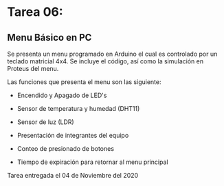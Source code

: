 # Tarea 06:
## Menu Básico en PC

Se presenta un menu programado en Arduino el cual es controlado por un teclado matricial 4x4.
Se incluye el código, así como la simulación en Proteus del menu.

Las funciones que presenta el menu son las siguiente:

  * Encendido y Apagado de LED's
  
  * Sensor de temperatura y humedad (DHT11)
  
  * Sensor de luz (LDR)
  
  * Presentación de integrantes del equipo
  
  * Conteo de presionado de botones
  
  * Tiempo de expiración para retornar al menu principal

Tarea entregada el 04 de Noviembre del 2020
